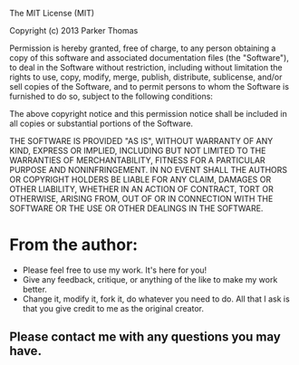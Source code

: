 The MIT License (MIT)

Copyright (c) 2013 Parker Thomas

Permission is hereby granted, free of charge, to any person obtaining a copy of
this software and associated documentation files (the "Software"), to deal in
the Software without restriction, including without limitation the rights to
use, copy, modify, merge, publish, distribute, sublicense, and/or sell copies of
the Software, and to permit persons to whom the Software is furnished to do so,
subject to the following conditions:

The above copyright notice and this permission notice shall be included in all
copies or substantial portions of the Software.

THE SOFTWARE IS PROVIDED "AS IS", WITHOUT WARRANTY OF ANY KIND, EXPRESS OR
IMPLIED, INCLUDING BUT NOT LIMITED TO THE WARRANTIES OF MERCHANTABILITY, FITNESS
FOR A PARTICULAR PURPOSE AND NONINFRINGEMENT. IN NO EVENT SHALL THE AUTHORS OR
COPYRIGHT HOLDERS BE LIABLE FOR ANY CLAIM, DAMAGES OR OTHER LIABILITY, WHETHER
IN AN ACTION OF CONTRACT, TORT OR OTHERWISE, ARISING FROM, OUT OF OR IN
CONNECTION WITH THE SOFTWARE OR THE USE OR OTHER DEALINGS IN THE SOFTWARE.

From the author:
================
- Please feel free to use my work. It's here for you! 
- Give any feedback, critique, or anything of the like to make my work better.
- Change it, modify it, fork it, do whatever you need to do. All that I ask is that you give credit to me as the original creator.


Please contact me with any questions you may have.
--------------------------------------------------
